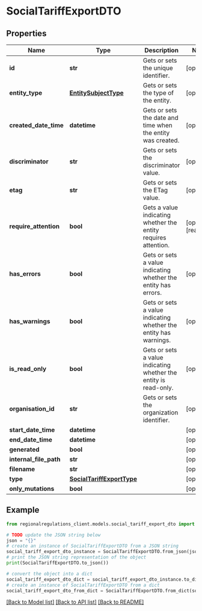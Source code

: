 # SocialTariffExportDTO


## Properties

Name | Type | Description | Notes
------------ | ------------- | ------------- | -------------
**id** | **str** | Gets or sets the unique identifier. | [optional] 
**entity_type** | [**EntitySubjectType**](EntitySubjectType.md) | Gets or sets the type of the entity. | [optional] 
**created_date_time** | **datetime** | Gets or sets the date and time when the entity was created. | [optional] 
**discriminator** | **str** | Gets or sets the discriminator value. | [optional] 
**etag** | **str** | Gets or sets the ETag value. | [optional] 
**require_attention** | **bool** | Gets a value indicating whether the entity requires attention. | [optional] [readonly] 
**has_errors** | **bool** | Gets or sets a value indicating whether the entity has errors. | [optional] 
**has_warnings** | **bool** | Gets or sets a value indicating whether the entity has warnings. | [optional] 
**is_read_only** | **bool** | Gets or sets a value indicating whether the entity is read-only. | [optional] 
**organisation_id** | **str** | Gets or sets the organization identifier. | [optional] 
**start_date_time** | **datetime** |  | [optional] 
**end_date_time** | **datetime** |  | [optional] 
**generated** | **bool** |  | [optional] 
**internal_file_path** | **str** |  | [optional] 
**filename** | **str** |  | [optional] 
**type** | [**SocialTariffExportType**](SocialTariffExportType.md) |  | [optional] 
**only_mutations** | **bool** |  | [optional] 

## Example

```python
from regionalregulations_client.models.social_tariff_export_dto import SocialTariffExportDTO

# TODO update the JSON string below
json = "{}"
# create an instance of SocialTariffExportDTO from a JSON string
social_tariff_export_dto_instance = SocialTariffExportDTO.from_json(json)
# print the JSON string representation of the object
print(SocialTariffExportDTO.to_json())

# convert the object into a dict
social_tariff_export_dto_dict = social_tariff_export_dto_instance.to_dict()
# create an instance of SocialTariffExportDTO from a dict
social_tariff_export_dto_from_dict = SocialTariffExportDTO.from_dict(social_tariff_export_dto_dict)
```
[[Back to Model list]](../README.md#documentation-for-models) [[Back to API list]](../README.md#documentation-for-api-endpoints) [[Back to README]](../README.md)



